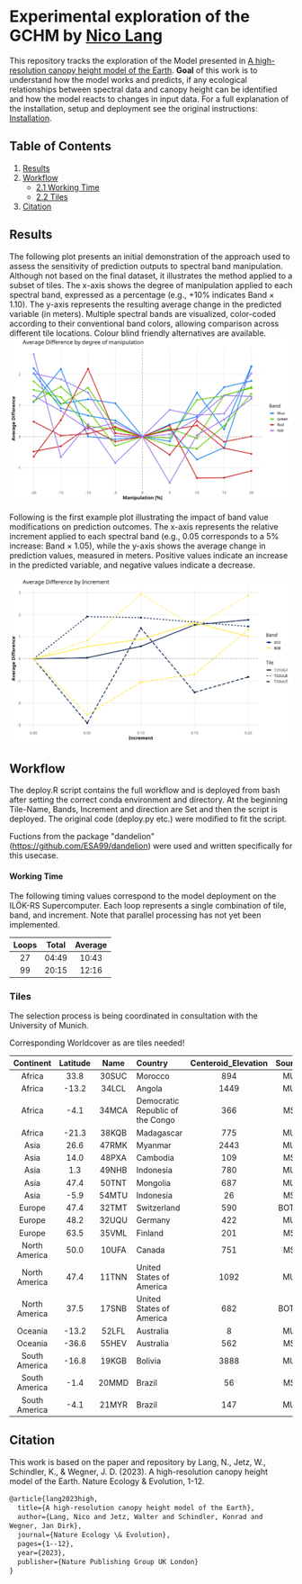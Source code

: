 # Experimental exploration of the GCHM by [Nico Lang](https://langnico.github.io/globalcanopyheight)

This repository tracks the exploration of the Model presented in [A high-resolution canopy height model of the Earth](https://arxiv.org/abs/2204.08322). **Goal** of this work is to understand how the model works and predicts, if any ecological relationships between spectral data and canopy height can be identified and how the model reacts to changes in input data.
For a full explanation of the installation, setup and deployment see the original instructions: [Installation](https://github.com/langnico/global-canopy-height-model#installation-and-credentials).


## Table of Contents
1. [Results](#results)
2. [Workflow](#workflow)
   - [2.1 Working Time](#workingtime)
   - [2.2 Tiles](#tiles)
4. [Citation](https://github.com/ESA99/canopy_height#citation)

## Results
The following plot presents an initial demonstration of the approach used to assess the sensitivity of prediction outputs to spectral band manipulation. Although not based on the final dataset, it illustrates the method applied to a subset of tiles. The x-axis shows the degree of manipulation applied to each spectral band, expressed as a percentage (e.g., +10% indicates Band × 1.10). The y-axis represents the resulting average change in the predicted variable (in meters). Multiple spectral bands are visualized, color-coded according to their conventional band colors, allowing comparison across different tile locations. Colour blind friendly alternatives are available.
![Result plot](plots/2025-06-13_3T_B02+03+04+08_lineplot.png)


Following is the first example plot illustrating the impact of band value modifications on prediction outcomes. The x-axis represents the relative increment applied to each spectral band (e.g., 0.05 corresponds to a 5% increase: Band × 1.05), while the y-axis shows the average change in prediction values, measured in meters. Positive values indicate an increase in the predicted variable, and negative values indicate a decrease.

![Examplary result plot](plots/2025-06-03_3T_B03+08_lineplot.png)


## Workflow
The deploy.R script contains the full workflow and is deployed from bash after setting the correct conda environment and directory.
At the beginning Tile-Name, Bands, Increment and direction are Set and then the script is deployed. The original code (deploy.py etc.) were modified to fit the script.

Fuctions from the package "dandelion" (https://github.com/ESA99/dandelion) were used and written specifically for this usecase.

#### Working Time
The following timing values correspond to the model deployment on the ILÖK-RS Supercomputer. Each loop represents a single combination of tile, band, and increment. Note that parallel processing has not yet been implemented.

| Loops | Total | Average |
|:----------:|:----------:|:----------:|
| 27 | 04:49 | 10:43 |
| 99 | 20:15 | 12:16 |


### Tiles
The selection process is being coordinated in consultation with the University of Munich.

Corresponding Worldcover as are tiles needed!

|Continent     | Latitude|Name  |Country                          | Centeroid_Elevation|Source |
|:-------------:|:--------:|:-----:|:--------------------------------|:-------------------:|:------:|
|Africa        |     33.8|30SUC |Morocco                          |                 894|MU     |
|Africa        |    -13.2|34LCL |Angola                           |                1449|MU     |
|Africa        |     -4.1|34MCA |Democratic Republic of the Congo |                 366|MS     |
|Africa        |    -21.3|38KQB |Madagascar                       |                 775|MU     |
|Asia          |     26.6|47RMK |Myanmar                          |                2443|MU     |
|Asia          |     14.0|48PXA |Cambodia                         |                 109|MS     |
|Asia          |      1.3|49NHB |Indonesia                        |                 780|MU     |
|Asia          |     47.4|50TNT |Mongolia                         |                 687|MU     |
|Asia          |     -5.9|54MTU |Indonesia                        |                  26|MS     |
|Europe        |     47.4|32TMT |Switzerland                      |                 590|BOTH   |
|Europe        |     48.2|32UQU |Germany                          |                 422|MU     |
|Europe        |     63.5|35VML |Finland                          |                 201|MS     |
|North America |     50.0|10UFA |Canada                           |                 751|MS     |
|North America |     47.4|11TNN |United States of America         |                1092|MU     |
|North America |     37.5|17SNB |United States of America         |                 682|BOTH   |
|Oceania       |    -13.2|52LFL |Australia                        |                   8|MU     |
|Oceania       |    -36.6|55HEV |Australia                        |                 562|MS     |
|South America |    -16.8|19KGB |Bolivia                          |                3888|MU     |
|South America |     -1.4|20MMD |Brazil                           |                  56|MS     |
|South America |     -4.1|21MYR |Brazil                           |                 147|MU     |


## Citation

This work is based on the paper and repository by
Lang, N., Jetz, W., Schindler, K., & Wegner, J. D. (2023). A high-resolution canopy height model of the Earth. Nature Ecology & Evolution, 1-12.
```
@article{lang2023high,
  title={A high-resolution canopy height model of the Earth},
  author={Lang, Nico and Jetz, Walter and Schindler, Konrad and Wegner, Jan Dirk},
  journal={Nature Ecology \& Evolution},
  pages={1--12},
  year={2023},
  publisher={Nature Publishing Group UK London}
}
```

